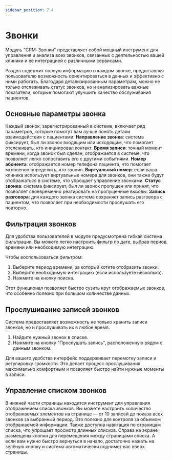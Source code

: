 ```yaml
---
sidebar_position: 7.4
---
```

# Звонки

<!-- ![Модуль "CRM_1"](assets/crm/1.png) -->

Модуль "CRM: Звонки" представляет собой мощный инструмент для управления и анализа всех звонков, связанных с деятельностью вашей клиники и её интеграцией с различными сервисами. 

Раздел содержит полную информацию о каждом звонке, предоставляя пользователю возможность ориентироваться в данных и эффективно с ними работать. Благодаря детализированным параметрам, можно не только отслеживать статус звонков, но и анализировать важные показатели, которые помогают улучшить качество обслуживания пациентов.

## Основные параметры звонка

 <!-- ![Модуль "CRM_1"](assets/crm/1.png) -->

Каждый звонок, зарегистрированный в системе, включает ряд параметров, которые помогут вам лучше понять детали взаимодействия с пациентами:
**Направление звонка**: система фиксирует, был ли звонок входящим или исходящим, что помогает отслеживать, кто инициировал контакт.
**Время записи**: точный момент времени, когда звонок был сделан, отображается в системе, что позволяет легко сопоставить его с другими событиями.
**Номер абонента**: отображается номер телефона пациента, что помогает мгновенно определить, кто звонил.
**Виртуальный номер**: если ваша клиника использует виртуальные номера для звонков, они также будут отображаться в системе, что упрощает управление звонками.
**Статус звонка**: система фиксирует, был ли звонок пропущен или принят, что позволяет своевременно реагировать на пропущенные вызовы.
**Запись разговора**: для каждого звонка система сохраняет запись разговора с пациентом, что позволяет при необходимости прослушать его повторно.

## Фильтрация звонков

<!-- ![Модуль "CRM_1"](assets/crm/1.png) -->

Для удобства пользователей в модуле предусмотрена гибкая система фильтрации. Вы можете легко настроить фильтр по дате, выбрав период времени или необходимую интеграцию. 

Чтобы воспользоваться фильтром:

1. Выберите период времени, за который хотите отобразить звонки.
2. Выберите необходимую интеграцию (если используете несколько).
3. Нажмите на кнопку поиска.

Этот функционал позволяет быстро сузить круг отображаемых звонков, что особенно полезно при большом количестве данных.

## **Прослушивание записей звонков**

Система предоставляет возможность не только хранить записи звонков, но и прослушивать их в любое время. 
 
1. Найдите нужный звонок в списке.
2. Нажмите на кнопку "Прослушать запись", расположенную рядом с данным звонком.

Для вашего удобства интерфейс поддерживает перемотку записи и регулировку громкости. Это делает процесс прослушивания максимально комфортным и позволяет быстро найти нужные моменты в записи.

## Управление списком звонков

В нижней части страницы находится инструмент для управления отображением списка звонков. Вы можете настроить количество отображаемых элементов на странице — от 10 записей до показа всех звонков за выбранный период. Это полезно для контроля за объемом отображаемой информации.
Также доступна навигация по страницам списка, что упрощает просмотр длинных списков. Справа на экране размещены кнопки для перемещения между страницами списка. А если вам нужно быстро вернуться в начало, достаточно нажать на зелёную кнопку и система автоматически поднимет вас вверх страницы.
